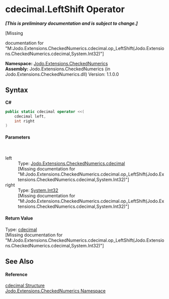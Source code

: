 # cdecimal.LeftShift Operator 
 _**\[This is preliminary documentation and is subject to change.\]**_

\[Missing <summary> documentation for "M:Jodo.Extensions.CheckedNumerics.cdecimal.op_LeftShift(Jodo.Extensions.CheckedNumerics.cdecimal,System.Int32)"\]

**Namespace:**&nbsp;<a href="N_Jodo_Extensions_CheckedNumerics">Jodo.Extensions.CheckedNumerics</a><br />**Assembly:**&nbsp;Jodo.Extensions.CheckedNumerics (in Jodo.Extensions.CheckedNumerics.dll) Version: 1.1.0.0

## Syntax

**C#**<br />
``` C#
public static cdecimal operator <<(
	cdecimal left,
	int right
)
```


#### Parameters
&nbsp;<dl><dt>left</dt><dd>Type: <a href="T_Jodo_Extensions_CheckedNumerics_cdecimal">Jodo.Extensions.CheckedNumerics.cdecimal</a><br />\[Missing <param name="left"/> documentation for "M:Jodo.Extensions.CheckedNumerics.cdecimal.op_LeftShift(Jodo.Extensions.CheckedNumerics.cdecimal,System.Int32)"\]</dd><dt>right</dt><dd>Type: <a href="https://docs.microsoft.com/dotnet/api/system.int32" target="_blank" rel="noopener noreferrer">System.Int32</a><br />\[Missing <param name="right"/> documentation for "M:Jodo.Extensions.CheckedNumerics.cdecimal.op_LeftShift(Jodo.Extensions.CheckedNumerics.cdecimal,System.Int32)"\]</dd></dl>

#### Return Value
Type: <a href="T_Jodo_Extensions_CheckedNumerics_cdecimal">cdecimal</a><br />\[Missing <returns> documentation for "M:Jodo.Extensions.CheckedNumerics.cdecimal.op_LeftShift(Jodo.Extensions.CheckedNumerics.cdecimal,System.Int32)"\]

## See Also


#### Reference
<a href="T_Jodo_Extensions_CheckedNumerics_cdecimal">cdecimal Structure</a><br /><a href="N_Jodo_Extensions_CheckedNumerics">Jodo.Extensions.CheckedNumerics Namespace</a><br />